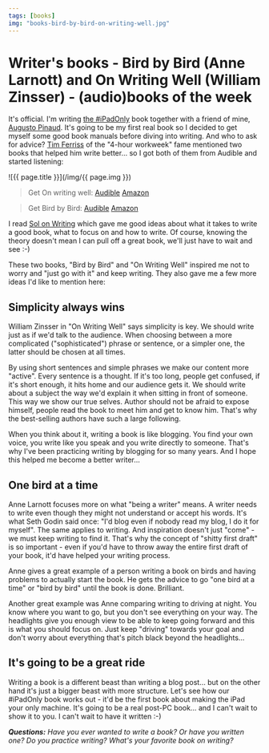 ```yaml
---
tags: [books]
img: "books-bird-by-bird-on-writing-well.jpg"
---
```


# Writer's books - Bird by Bird (Anne Larnott) and On Writing Well (William Zinsser) - (audio)books of the week

It's official. I'm writing [the #iPadOnly][i] book together with a friend of mine, [Augusto Pinaud][a]. It's going to be my first real book so I decided to get myself some good book manuals before diving into writing. And who to ask for advice? [Tim Ferriss][tf] of the "4-hour workweek" fame mentioned two books that helped him write better... so I got both of them from Audible and started listening: 

<!--More-->

![{{ page.title }}](/img/{{ page.img }})

> Get On writing well:
  [Audible](https://www.audible.com/pd/B002V8KQLC?tag=sliwinski-20)
  [Amazon](https://www.amazon.com/dp/0060891548?tag=sliwinski-20)

> Get Bird by Bird:
  [Audible](https://www.audible.com/pd/B00DC8GCYK?tag=sliwinski-20)
  [Amazon](https://www.amazon.com/dp/0385480016?tag=sliwinski-20)

I read [Sol on Writing][sol] which gave me good ideas about what it takes to write a good book, what to focus on and how to write. Of course, knowing the theory doesn't mean I can pull off a great book, we'll just have to wait and see :-)

These two books, "Bird by Bird" and "On Writing Well" inspired me not to worry and "just go with it" and keep writing. They also gave me a few more ideas I'd like to mention here:

## Simplicity always wins

William Zinsser in "On Writing Well" says simplicity is key. We should write just as if we'd talk to the audience. When choosing between a more complicated ("sophisticated") phrase or sentence, or a simpler one, the latter should be chosen at all times.

By using short sentences and simple phrases we make our content more "active". Every sentence is a thought. If it's too long, people get confused, if it's short enough, it hits home and our audience gets it. We should write about a subject the way we'd explain it when sitting in front of someone. This way we show our true selves. Author should not be afraid to expose himself, people read the book to meet him and get to know him. That's why the best-selling authors have such a large following.

When you think about it, writing a book is like blogging. You find your own voice, you write like you speak and you write directly to someone. That's why I've been practicing writing by blogging for so many years. And I hope this helped me become a better writer...

## One bird at a time

Anne Larnott focuses more on what "being a writer" means. A writer needs to write even though they might not understand or accept his words. It's what Seth Godin said once: "I'd blog even if nobody read my blog, I do it for myself". The same applies to writing. And inspiration doesn't just "come" - we must keep writing to find it. That's why the concept of "shitty first draft" is so important - even if you'd have to throw away the entire first draft of your book, it'd have helped your writing process.

Anne gives a great example of a person writing a book on birds and having problems to actually start the book. He gets the advice to go "one bird at a time" or "bird by bird" until the book is done. Brilliant.

Another great example was Anne comparing writing to driving at night. You know where you want to go, but you don't see everything on your way. The headlights give you enough view to be able to keep going forward and this is what you should focus on. Just keep "driving" towards your goal and don't worry about everything that's pitch black beyond the headlights...

## It's going to be a great ride

Writing a book is a different beast than writing a blog post... but on the other hand it's just a bigger beast with more structure. Let's see how our #iPadOnly book works out - it'd be the first book about making the iPad your only machine. It's going to be a real post-PC book... and I can't wait to show it to you. I can't wait to have it written :-)

***Questions:** Have you ever wanted to write a book? Or have you written one? Do you practice writing? What's your favorite book on writing?*

[sol]: /sol-stein-on-writing-audiobook-of-the-week/
[tf]: http://twitter.com/tferriss
[a]: http://twitter.com/apinaud
[n]: http://www.nozbe.com/
[ns]: http://www.nozbe.com/signup
[p]: /magazine/
[s]: /productive_show
[t]: http://twitter.com/MSliwinski
[i]: /ipadonly
[e]: /how-i-use-evernote
[d]: http://db.tt/kD7Liux

[n]: https://michael.gratis/nozbe